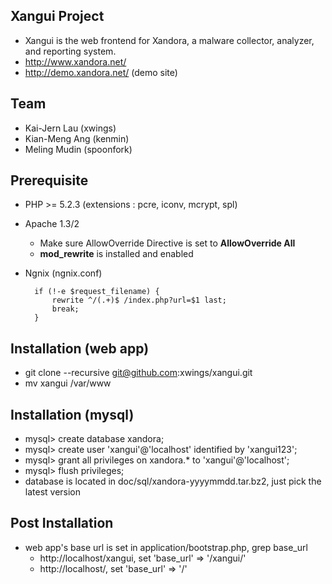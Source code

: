 ## Xangui Project
* Xangui is the web frontend for Xandora, a malware collector, analyzer, and reporting system.
* http://www.xandora.net/
* http://demo.xandora.net/ (demo site)

## Team
* Kai-Jern Lau (xwings)
* Kian-Meng Ang (kenmin)
* Meling Mudin (spoonfork)

## Prerequisite
* PHP >= 5.2.3 (extensions : pcre, iconv, mcrypt, spl)
* Apache 1.3/2 
  * Make sure AllowOverride Directive is set to **AllowOverride All**
  * **mod_rewrite** is installed and enabled
* Ngnix (ngnix.conf)

        if (!-e $request_filename) {
            rewrite ^/(.+)$ /index.php?url=$1 last;
            break;
        }

## Installation (web app)
* git clone --recursive git@github.com:xwings/xangui.git
* mv xangui /var/www

## Installation (mysql)
* mysql> create database xandora;
* mysql> create user 'xangui'@'localhost' identified by 'xangui123';
* mysql> grant all privileges on xandora.* to 'xangui'@'localhost';
* mysql> flush privileges;
* database is located in doc/sql/xandora-yyyymmdd.tar.bz2, just pick the latest version

## Post Installation
* web app's base url is set in application/bootstrap.php, grep base_url
  * http://localhost/xangui, set 'base_url' => '/xangui/'
  * http://localhost/, set 'base_url' => '/'

